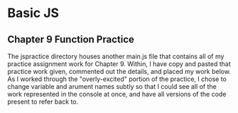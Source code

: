 # Basic JS

## Chapter 9 Function Practice

The jspractice directory houses another main.js file that contains all of my practice assignment work for Chapter 9. Within, I have copy and pasted that practice work given, commented out the details, and placed my work below. As I worked through the "overly-excited" portion of the practice, I chose to change variable and arument names subtly so that I could see all of the work represented in the console at once, and have all versions of the code present to refer back to.
